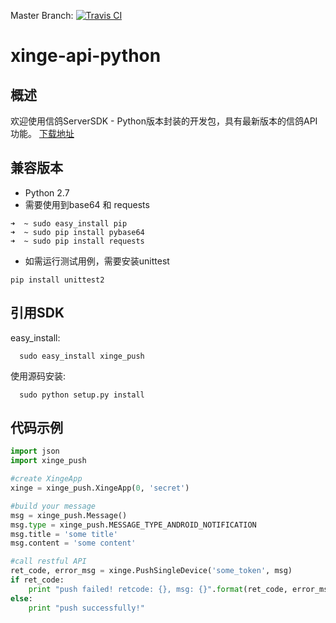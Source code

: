 Master Branch: [![Travis CI](https://travis-ci.org/xingePush/xinge-api-python.svg?branch=master)](https://travis-ci.org/xingePush/xinge-api-python)

# xinge-api-python
## 概述
欢迎使用信鸽ServerSDK - Python版本封装的开发包，具有最新版本的信鸽API功能。
[下载地址](http://xg.qq.com/xg/ctr_index/download)

## 兼容版本
- Python 2.7
- 需要使用到base64 和 requests
```sbtshell
➜  ~ sudo easy_install pip
➜  ~ sudo pip install pybase64
➜  ~ sudo pip install requests 
```

- 如需运行测试用例，需要安装unittest
```sbtshell
pip install unittest2
```
## 引用SDK
easy_install:

```shell
  sudo easy_install xinge_push
```

使用源码安装:

```shell
  sudo python setup.py install
```

## 代码示例
```python
import json
import xinge_push

#create XingeApp
xinge = xinge_push.XingeApp(0, 'secret')

#build your message
msg = xinge_push.Message()
msg.type = xinge_push.MESSAGE_TYPE_ANDROID_NOTIFICATION
msg.title = 'some title'
msg.content = 'some content'

#call restful API
ret_code, error_msg = xinge.PushSingleDevice('some_token', msg)
if ret_code:
    print "push failed! retcode: {}, msg: {}".format(ret_code, error_msg)
else:
    print "push successfully!"

```
